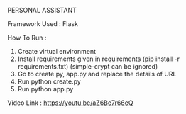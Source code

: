 PERSONAL ASSISTANT

Framework Used : Flask

How To Run :
1. Create virtual environment
2. Install requirements given in requirements (pip install -r requirements.txt) (simple-crypt can be ignored)
3. Go to create.py, app.py and replace the details of URL
4. Run python create.py
5. Run python app.py

Video Link : https://youtu.be/aZ6Be7r66eQ
